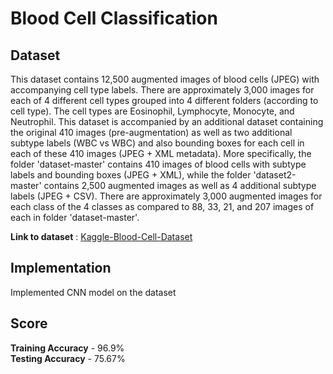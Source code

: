 # Blood Cell Classification

## Dataset

This dataset contains 12,500 augmented images of blood cells (JPEG) with accompanying cell type labels. There are approximately 3,000 images for each of 4 different cell types grouped into 4 different folders (according to cell type). The cell types are Eosinophil, Lymphocyte, Monocyte, and Neutrophil. This dataset is accompanied by an additional dataset containing the original 410 images (pre-augmentation) as well as two additional subtype labels (WBC vs WBC) and also bounding boxes for each cell in each of these 410 images (JPEG + XML metadata). More specifically, the folder 'dataset-master' contains 410 images of blood cells with subtype labels and bounding boxes (JPEG + XML), while the folder 'dataset2-master' contains 2,500 augmented images as well as 4 additional subtype labels (JPEG + CSV). There are approximately 3,000 augmented images for each class of the 4 classes as compared to 88, 33, 21, and 207 images of each in folder 'dataset-master'.

**Link to dataset** : [Kaggle-Blood-Cell-Dataset](https://www.kaggle.com/paultimothymooney/blood-cells)

## Implementation

Implemented CNN model on the dataset

## Score

**Training Accuracy** - 96.9%<br />
**Testing Accuracy** - 75.67%